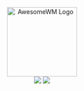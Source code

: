 <div style="text-align: center;">
    <a href="https://awesomewm.org/">
        <img alt="AwesomeWM Logo" height="160" src="https://upload.wikimedia.org/wikipedia/commons/0/07/Awesome_logo.svg">
    </a>


<div align="center">
    <img src ="https://img.shields.io/badge/Awesomewm-6c5d87.svg?&style=for-the-badge&logo=Lua&logoColor=white"/>
    <img src ="https://img.shields.io/badge/NixOS-4ba383.svg?&style=for-the-badge&logo=NixOS&logoColor=white"/>
</div>

